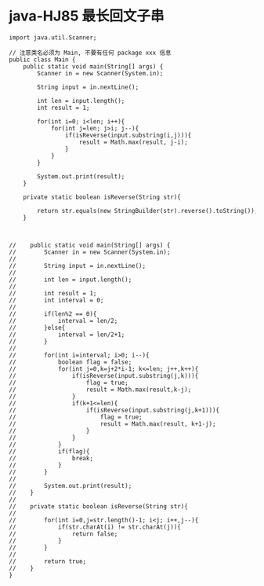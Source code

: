 # java-HJ85 最长回文子串


    import java.util.Scanner;
    
    // 注意类名必须为 Main, 不要有任何 package xxx 信息
    public class Main {
        public static void main(String[] args) {
            Scanner in = new Scanner(System.in);
    
            String input = in.nextLine();
    
            int len = input.length();
            int result = 1;
            
            for(int i=0; i<len; i++){
                for(int j=len; j>i; j--){
                    if(isReverse(input.substring(i,j))){
                        result = Math.max(result, j-i);
                    }
                }
            }
    
            System.out.print(result);
        }
    
        private static boolean isReverse(String str){
            
            return str.equals(new StringBuilder(str).reverse().toString());
        }
        
        
        
    //    public static void main(String[] args) {
    //        Scanner in = new Scanner(System.in);
    //
    //        String input = in.nextLine();
    //
    //        int len = input.length();
    //
    //        int result = 1;
    //        int interval = 0;
    //
    //        if(len%2 == 0){
    //            interval = len/2;
    //        }else{
    //            interval = len/2+1;
    //        }
    //
    //        for(int i=interval; i>0; i--){
    //            boolean flag = false;
    //            for(int j=0,k=j+2*i-1; k<=len; j++,k++){
    //                if(isReverse(input.substring(j,k))){
    //                    flag = true;
    //                    result = Math.max(result,k-j);
    //                }
    //                if(k+1<=len){
    //                    if(isReverse(input.substring(j,k+1))){
    //                        flag = true;
    //                        result = Math.max(result, k+1-j);
    //                    }
    //                }
    //            }
    //            if(flag){
    //                break;
    //            }
    //        }
    //
    //        System.out.print(result);
    //    }
    //
    //    private static boolean isReverse(String str){
    //
    //        for(int i=0,j=str.length()-1; i<j; i++,j--){
    //            if(str.charAt(i) != str.charAt(j)){
    //                return false;
    //            }
    //        }
    //
    //        return true;
    //    }
    }

  

